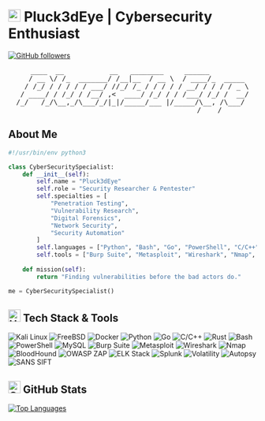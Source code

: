 
<!-- <p align="center">
  <img src="assets/avatar_pluck3deye.svg" alt="Pluck3dEye Avatar" width="140" height="140" style="border-radius:50%; box-shadow:0 4px 16px rgba(0,0,0,0.15); margin-bottom: 10px;" />
</p> -->

# <img src="https://raw.githubusercontent.com/Tarikul-Islam-Anik/Animated-Fluent-Emojis/master/Emojis/Objects/Shield.png" alt="Shield" width="25" height="25" /> Pluck3dEye | Cybersecurity Enthusiast

[![GitHub followers](https://img.shields.io/github/followers/Pluck3dEye?style=social)](https://github.com/Pluck3dEye)

<pre align="center">
    ____  __           __   ________     ______          
   / __ \/ /_  _______/ /__|__  / __ \  / ____/_  _____ 
  / /_/ / / / / / ___/ //_/ /_ / / / / / __/ / / / / _ \
 / ____/ / /_/ / /__/ ,<  ____/ /_/ / / /___/ /_/ /  __/
/_/   /_/\__,_/\___/_/|_|/_____/___ |/_____/\__, /\___/ 
                                           /____/      
</pre>

## About Me

```python
#!/usr/bin/env python3

class CyberSecuritySpecialist:
    def __init__(self):
        self.name = "Pluck3dEye"
        self.role = "Security Researcher & Pentester"
        self.specialties = [
            "Penetration Testing",
            "Vulnerability Research",
            "Digital Forensics",
            "Network Security",
            "Security Automation"
        ]
        self.languages = ["Python", "Bash", "Go", "PowerShell", "C/C++", "Rust"]
        self.tools = ["Burp Suite", "Metasploit", "Wireshark", "Nmap", "BloodHound"]
        
    def mission(self):
        return "Finding vulnerabilities before the bad actors do."

me = CyberSecuritySpecialist()
```

## <img src="https://raw.githubusercontent.com/Tarikul-Islam-Anik/Animated-Fluent-Emojis/master/Emojis/Objects/Hammer%20and%20Wrench.png" alt="Hammer and Wrench" width="25" height="25" /> Tech Stack & Tools

<!-- Use markdown image syntax for badges instead of <img> tags -->
![Kali Linux](https://img.shields.io/badge/Kali_Linux-557C94?style=flat-square&logo=kali-linux&logoColor=white)
![FreeBSD](https://img.shields.io/badge/-FreeBSD-%23870000?style=flat-square&logo=freebsd&logoColor=white)
![Docker](https://img.shields.io/badge/-Docker-2496ED?style=flat-square&logo=docker&logoColor=white)
![Python](https://img.shields.io/badge/-Python-3776AB?style=flat-square&logo=python&logoColor=white)
![Go](https://img.shields.io/badge/-Go-00ADD8?style=flat-square&logo=go&logoColor=white)
![C/C++](https://img.shields.io/badge/-C%2FC%2B%2B-00599C?style=flat-square&logo=c%2B%2B&logoColor=white)
![Rust](https://img.shields.io/badge/-Rust-000000?style=flat-square&logo=rust&logoColor=white)
![Bash](https://img.shields.io/badge/-Bash-4EAA25?style=flat-square&logo=gnu-bash&logoColor=white)
![PowerShell](https://img.shields.io/badge/-PowerShell-5391FE?style=flat-square&logo=powershell&logoColor=white)
![MySQL](https://img.shields.io/badge/-MySQL-4479A1?style=flat-square&logo=mysql&logoColor=white)
![Burp Suite](https://img.shields.io/badge/-Burp%20Suite-FF6600?style=flat-square&logo=burpsuite&logoColor=white)
![Metasploit](https://img.shields.io/badge/-Metasploit-3F4F75?style=flat-square&logo=metasploit&logoColor=white)
![Wireshark](https://img.shields.io/badge/-Wireshark-1679A7?style=flat-square&logo=wireshark&logoColor=white)
![Nmap](https://img.shields.io/badge/-Nmap-4682B4?style=flat-square&logo=nmap&logoColor=white)
![BloodHound](https://img.shields.io/badge/-BloodHound-CC0000?style=flat-square&logo=neo4j&logoColor=white)
![OWASP ZAP](https://img.shields.io/badge/-OWASP%20ZAP-231F20?style=flat-square&logo=owasp&logoColor=white)
![ELK Stack](https://img.shields.io/badge/-ELK%20Stack-005571?style=flat-square&logo=elasticsearch&logoColor=white)
![Splunk](https://img.shields.io/badge/-Splunk-000000?style=flat-square&logo=splunk&logoColor=white)
![Volatility](https://img.shields.io/badge/-Volatility-4B8BBE?style=flat-square&logo=python&logoColor=white)
![Autopsy](https://img.shields.io/badge/-Autopsy-003366?style=flat-square&logo=autopsy&logoColor=white)
![SANS SIFT](https://img.shields.io/badge/-SANS%20SIFT-2E3A59?style=flat-square&logo=linux&logoColor=white)

## <img src="https://raw.githubusercontent.com/Tarikul-Islam-Anik/Animated-Fluent-Emojis/master/Emojis/Objects/Chart%20Increasing.png" alt="Chart Increasing" width="25" height="25" /> GitHub Stats

[![Top Languages](https://github-readme-stats.vercel.app/api/top-langs/?username=Pluck3dEye&layout=compact&theme=tokyonight&hide_border=true)](https://github.com/Pluck3dEye)


